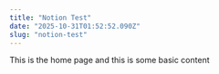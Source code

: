 ```yaml
---
title: "Notion Test"
date: "2025-10-31T01:52:52.090Z"
slug: "notion-test"
---
```



This is the home page and this is some basic content

